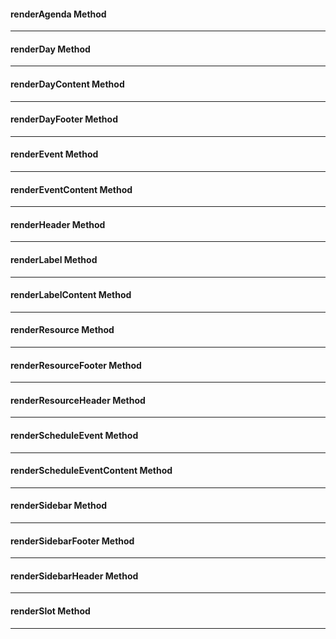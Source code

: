 
#### renderAgenda Method

<hr />


#### renderDay Method

<hr />


#### renderDayContent Method

<hr />


#### renderDayFooter Method

<hr />


#### renderEvent Method

<hr />


#### renderEventContent Method

<hr />


#### renderHeader Method

<hr />


#### renderLabel Method

<hr />


#### renderLabelContent Method

<hr />


#### renderResource Method

<hr />


#### renderResourceFooter Method

<hr />


#### renderResourceHeader Method

<hr />


#### renderScheduleEvent Method

<hr />


#### renderScheduleEventContent Method

<hr />


#### renderSidebar Method

<hr />


#### renderSidebarFooter Method

<hr />


#### renderSidebarHeader Method

<hr />


#### renderSlot Method

<hr />
